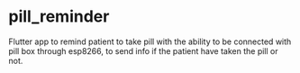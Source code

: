 # pill_reminder
Flutter app to remind patient to take pill with the ability to be connected with pill box through esp8266, to send info if the patient have taken the pill or not.
